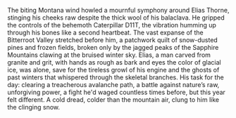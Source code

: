 The biting Montana wind howled a mournful symphony around Elias Thorne, stinging his cheeks raw despite the thick wool of his balaclava.  He gripped the controls of the behemoth Caterpillar D11T, the vibration humming up through his bones like a second heartbeat.  The vast expanse of the Bitterroot Valley stretched before him, a patchwork quilt of snow-dusted pines and frozen fields, broken only by the jagged peaks of the Sapphire Mountains clawing at the bruised winter sky.  Elias, a man carved from granite and grit, with hands as rough as bark and eyes the color of glacial ice, was alone, save for the tireless growl of his engine and the ghosts of past winters that whispered through the skeletal branches.  His task for the day: clearing a treacherous avalanche path, a battle against nature’s raw, unforgiving power, a fight he'd waged countless times before, but this year felt different. A cold dread, colder than the mountain air, clung to him like the clinging snow.
